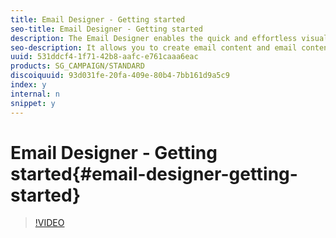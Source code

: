 ```yaml
---
title: Email Designer - Getting started
seo-title: Email Designer - Getting started
description: The Email Designer enables the quick and effortless visual creation of individually personalized emails without the need to script a single line of code helping scale email creation.   It allows you to create email content and email content templates. It is compatible with simple emails, transactional emails, A/B test emails, multilingual emails, and recurring emails.  This video will explains the basic navigation and how to create an email from scratch. 
seo-description: It allows you to create email content and email content templates. It is compatible with simple emails, transactional emails, A/B test emails, multilingual emails, and recurring emails.  This video will explains the basic navigation and how to create an email from scratch. 
uuid: 531ddcf4-1f71-42b8-aafc-e761caaa6eac
products: SG_CAMPAIGN/STANDARD
discoiquuid: 93d031fe-20fa-409e-80b4-7bb161d9a5c9
index: y
internal: n
snippet: y
---
```


# Email Designer - Getting started{#email-designer-getting-started}

>[!VIDEO](https://video.tv.adobe.com/v/25912?quality=12)

<!--
<related-links>
<a href="https://helpx.adobe.com/campaign/kt/acs/using/acs-email-designer-tutorial.html" target="_blank">Email Designer Tutorials</a>
</related-links>
-->

